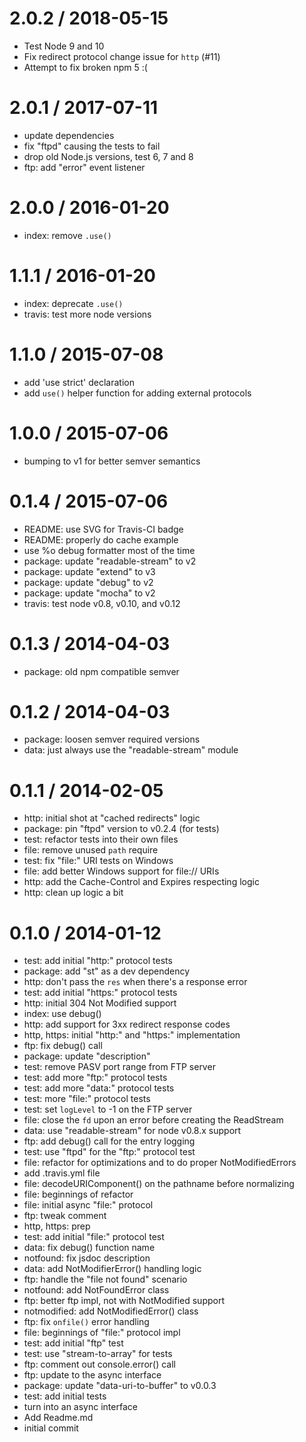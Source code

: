 
2.0.2 / 2018-05-15
==================

  * Test Node 9 and 10
  * Fix redirect protocol change issue for `http` (#11)
  * Attempt to fix broken npm 5 :(

2.0.1 / 2017-07-11
==================

  * update dependencies
  * fix "ftpd" causing the tests to fail
  * drop old Node.js versions, test 6, 7 and 8
  * ftp: add "error" event listener

2.0.0 / 2016-01-20
==================

  * index: remove `.use()`

1.1.1 / 2016-01-20
==================

  * index: deprecate `.use()`
  * travis: test more node versions

1.1.0 / 2015-07-08
==================

  * add 'use strict' declaration
  * add `use()` helper function for adding external protocols

1.0.0 / 2015-07-06
==================

  * bumping to v1 for better semver semantics

0.1.4 / 2015-07-06
==================

  * README: use SVG for Travis-CI badge
  * README: properly do cache example
  * use %o debug formatter most of the time
  * package: update "readable-stream" to v2
  * package: update "extend" to v3
  * package: update "debug" to v2
  * package: update "mocha" to v2
  * travis: test node v0.8, v0.10, and v0.12

0.1.3 / 2014-04-03
==================

  * package: old npm compatible semver

0.1.2 / 2014-04-03
==================

  * package: loosen semver required versions
  * data: just always use the "readable-stream" module

0.1.1 / 2014-02-05
==================

  * http: initial shot at "cached redirects" logic
  * package: pin "ftpd" version to v0.2.4 (for tests)
  * test: refactor tests into their own files
  * file: remove unused `path` require
  * test: fix "file:" URI tests on Windows
  * file: add better Windows support for file:// URIs
  * http: add the Cache-Control and Expires respecting logic
  * http: clean up logic a bit

0.1.0 / 2014-01-12
==================

  * test: add initial "http:" protocol tests
  * package: add "st" as a dev dependency
  * http: don't pass the `res` when there's a response error
  * test: add initial "https:" protocol tests
  * http: initial 304 Not Modified support
  * index: use debug()
  * http: add support for 3xx redirect response codes
  * http, https: initial "http:" and "https:" implementation
  * ftp: fix debug() call
  * package: update "description"
  * test: remove PASV port range from FTP server
  * test: add more "ftp:" protocol tests
  * test: add more "data:" protocol tests
  * test: more "file:" protocol tests
  * test: set `logLevel` to -1 on the FTP server
  * file: close the `fd` upon an error before creating the ReadStream
  * data: use "readable-stream" for node v0.8.x support
  * ftp: add debug() call for the entry logging
  * test: use "ftpd" for the "ftp:" protocol test
  * file: refactor for optimizations and to do proper NotModifiedErrors
  * add .travis.yml file
  * file: decodeURIComponent() on the pathname before normalizing
  * file: beginnings of refactor
  * file: initial async "file:" protocol
  * ftp: tweak comment
  * http, https: prep
  * test: add initial "file:" protocol test
  * data: fix debug() function name
  * notfound: fix jsdoc description
  * data: add NotModifierError() handling logic
  * ftp: handle the "file not found" scenario
  * notfound: add NotFoundError class
  * ftp: better ftp impl, not with NotModified support
  * notmodified: add NotModifiedError() class
  * ftp: fix `onfile()` error handling
  * file: beginnings of "file:" protocol impl
  * test: add initial "ftp" test
  * test: use "stream-to-array" for tests
  * ftp: comment out console.error() call
  * ftp: update to the async interface
  * package: update "data-uri-to-buffer" to v0.0.3
  * test: add initial tests
  * turn into an async interface
  * Add Readme.md
  * initial commit
